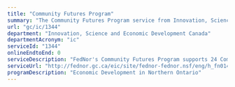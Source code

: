 ```yaml
---
title: "Community Futures Program"
summary: "The Community Futures Program service from Innovation, Science and Economic Development Canada is not available end-to-end online, according to the GC Service Inventory."
url: "gc/ic/1344"
department: "Innovation, Science and Economic Development Canada"
departmentAcronym: "ic"
serviceId: "1344"
onlineEndtoEnd: 0
serviceDescription: "FedNor's Community Futures Program supports 24 Community Futures Development Corporations (CFDCs) in Northern Ontario. CFDCs offer a wide variety of programs and services supporting community economic development and small business growth."
serviceUrl: "http://fednor.gc.ca/eic/site/fednor-fednor.nsf/eng/h_fn01468.html"
programDescription: "Economic Development in Northern Ontario"
---
```

